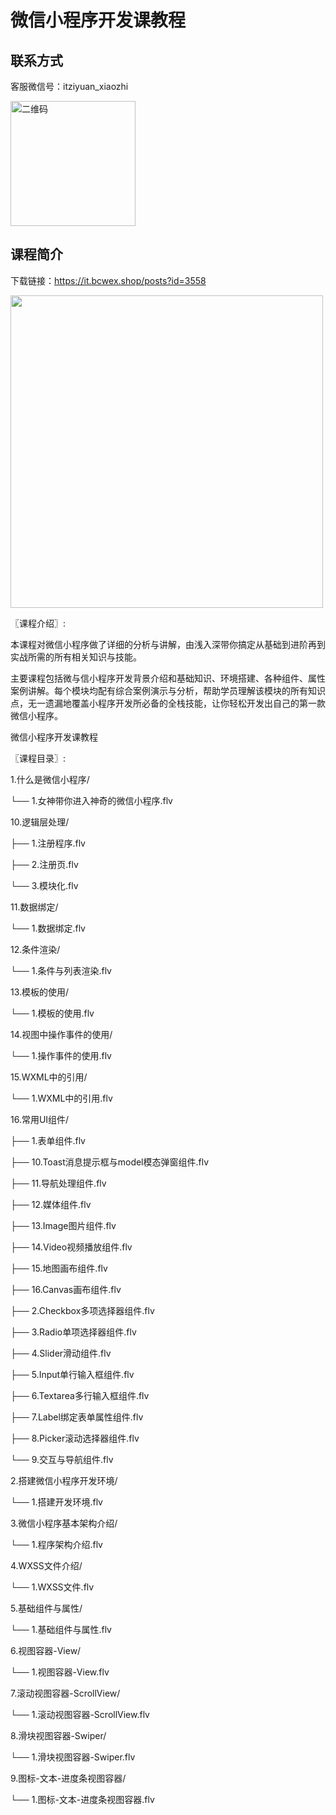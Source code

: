 # 微信小程序开发课教程

## 联系方式

客服微信号：itziyuan_xiaozhi

<img src="https://ziyuanyun.oss-cn-guangzhou.aliyuncs.com/common/20240614073449/666b82192834a.jpg" width="200" height="200" alt="二维码">

## 课程简介

下载链接：https://it.bcwex.shop/posts?id=3558

<img src="https://ziyuanyun.oss-cn-guangzhou.aliyuncs.com/yun/20240515185223/664493e764929.jpg" width="500" alt="">

  〖课程介绍〗:

 本课程对微信小程序做了详细的分析与讲解，由浅入深带你搞定从基础到进阶再到实战所需的所有相关知识与技能。

 主要课程包括微与信小程序开发背景介绍和基础知识、环境搭建、各种组件、属性案例讲解。每个模块均配有综合案例演示与分析，帮助学员理解该模块的所有知识点，无一遗漏地覆盖小程序开发所必备的全栈技能，让你轻松开发出自己的第一款微信小程序。

 微信小程序开发课教程



 〖课程目录〗:

  

 1.什么是微信小程序/

 └── 1.女神带你进入神奇的微信小程序.flv

 10.逻辑层处理/

 ├── 1.注册程序.flv

 ├── 2.注册页.flv

 └── 3.模块化.flv

 11.数据绑定/

 └── 1.数据绑定.flv

 12.条件渲染/

 └── 1.条件与列表渲染.flv

 13.模板的使用/

 └── 1.模板的使用.flv

 14.视图中操作事件的使用/

 └── 1.操作事件的使用.flv

 15.WXML中的引用/

 └── 1.WXML中的引用.flv

 16.常用UI组件/

 ├── 1.表单组件.flv

 ├── 10.Toast消息提示框与model模态弹窗组件.flv

 ├── 11.导航处理组件.flv

 ├── 12.媒体组件.flv

 ├── 13.Image图片组件.flv

 ├── 14.Video视频播放组件.flv

 ├── 15.地图画布组件.flv

 ├── 16.Canvas画布组件.flv

 ├── 2.Checkbox多项选择器组件.flv

 ├── 3.Radio单项选择器组件.flv

 ├── 4.Slider滑动组件.flv

 ├── 5.Input单行输入框组件.flv

 ├── 6.Textarea多行输入框组件.flv

 ├── 7.Label绑定表单属性组件.flv

 ├── 8.Picker滚动选择器组件.flv

 └── 9.交互与导航组件.flv

 2.搭建微信小程序开发环境/

 └── 1.搭建开发环境.flv

 3.微信小程序基本架构介绍/

 └── 1.程序架构介绍.flv

 4.WXSS文件介绍/

 └── 1.WXSS文件.flv

 5.基础组件与属性/

 └── 1.基础组件与属性.flv

 6.视图容器-View/

 └── 1.视图容器-View.flv

 7.滚动视图容器-ScrollView/

 └── 1.滚动视图容器-ScrollView.flv

 8.滑块视图容器-Swiper/

 └── 1.滑块视图容器-Swiper.flv

 9.图标-文本-进度条视图容器/

 └── 1.图标-文本-进度条视图容器.flv

  
